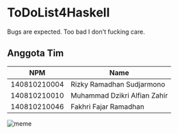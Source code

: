 # ToDoList4Haskell   
Bugs are expected. Too bad I don't fucking care.

## Anggota Tim
| NPM          | Name                         |
| ------------ | ---------------------------- |
| 140810210004 | Rizky Ramadhan Sudjarmono    |
| 140810210010 | Muhammad Dzikri Alfian Zahir |
| 140810210046 | Fakhri Fajar Ramadhan        |  
  
![meme](https://ibb.co/WFmwgyc)